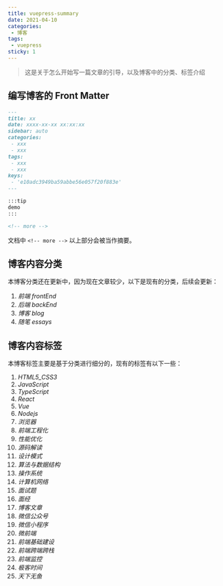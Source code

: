 ```yaml
---
title: vuepress-summary
date: 2021-04-10
categories:
 - 博客
tags:
 - vuepress
sticky: 1
---
```


<!-- more -->




> 这是关于怎么开始写一篇文章的引导，以及博客中的分类、标签介绍

## 编写博客的 Front Matter

```markdown
---
title: xx
date: xxxx-xx-xx xx:xx:xx
sidebar: auto
categories:
 - xxx
 - xxx
tags:
 - xxx
 - xxx
keys:
 - 'e10adc3949ba59abbe56e057f20f883e'
---

:::tip
demo
:::

<!-- more -->
```

文档中 `<!-- more -->` 以上部分会被当作摘要。



## 博客内容分类

本博客分类还在更新中，因为现在文章较少，以下是现有的分类，后续会更新：

1.  *前端  frontEnd*
2.  *后端  backEnd*
4.  *博客  blog*
5.  *随笔  essays*



## 博客内容标签

本博客标签主要是基于分类进行细分的，现有的标签有以下一些：

1.  *HTML5_CSS3*
2.  *JavaScript*
3.  *TypeScript*
4.  *React*
5.  *Vue*
6.  *Nodejs*
7.  *浏览器*
8.  *前端工程化*
9.  *性能优化*
10.  *源码解读*
11.  *设计模式*
12.  *算法与数据结构*
13.  *操作系统*
14.  *计算机网络*
15.  *面试题*
16.  *面经*
17.  *博客文章*
18.  *微信公众号*
18.  *微信小程序*
19.  *微前端*
20.  *前端基础建设*
21.  *前端跨端跨栈*
21.  *前端监控*
22.  *极客时间*
22.  *天下无鱼*

